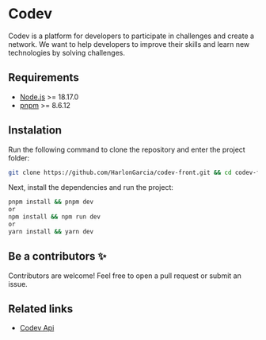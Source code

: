# Codev

Codev is a platform for developers to participate in challenges and create a network. We want to help developers to improve their skills and learn new technologies by solving challenges.


## Requirements

* [Node.js](https://nodejs.org/en/) >= 18.17.0
* [pnpm](https://pnpm.io/) >= 8.6.12


## Instalation

Run the following command to clone the repository and enter the project folder:

```bash
git clone https://github.com/HarlonGarcia/codev-front.git && cd codev-front
```

Next, install the dependencies and run the project:

```bash
pnpm install && pnpm dev
or
npm install && npm run dev
or
yarn install && yarn dev
```

## Be a contributors :sparkles:

Contributors are welcome! Feel free to open a pull request or submit an issue.

## Related links

* [Codev Api](https://github.com/HarlonGarcia/codev-api)